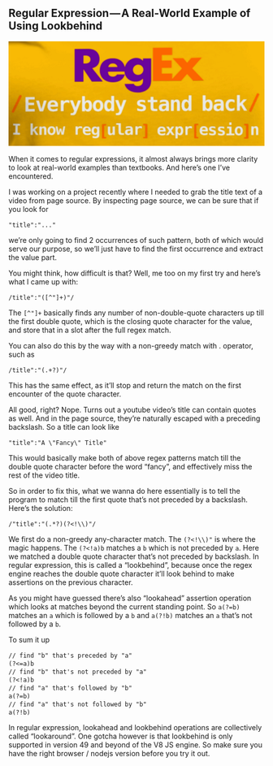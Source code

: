 ## Regular Expression — A Real-World Example of Using Lookbehind

![I Know Regular Expression](/images/i-know-regex.png)

When it comes to regular expressions, it almost always brings more clarity to look at real-world examples than textbooks. And here’s one I’ve encountered.

I was working on a project recently where I needed to grab the title text of a video from page source. By inspecting page source, we can be sure that if you look for

```
"title":"..."
```

we’re only going to find 2 occurrences of such pattern, both of which would serve our purpose, so we’ll just have to find the first occurrence and extract the value part.

You might think, how difficult is that? Well, me too on my first try and here’s what I came up with:

```
/title":"([^"]+)"/
```

The `[^"]+` basically finds any number of non-double-quote characters up till the first double quote, which is the closing quote character for the value, and store that in a slot after the full regex match.

You can also do this by the way with a non-greedy match with . operator, such as

```
/title":"(.+?)"/
```

This has the same effect, as it’ll stop and return the match on the first encounter of the quote character.

All good, right? Nope. Turns out a youtube video’s title can contain quotes as well. And in the page source, they’re naturally escaped with a preceding backslash. So a title can look like

```
"title":"A \"Fancy\" Title"
```

This would basically make both of above regex patterns match till the double quote character before the word “fancy”, and effectively miss the rest of the video title.

So in order to fix this, what we wanna do here essentially is to tell the program to match till the first quote that’s not preceded by a backslash. Here’s the solution:

```
/"title":"(.*?)(?<!\\)"/
```

We first do a non-greedy any-character match. The `(?<!\\)"` is where the magic happens. The `(?<!a)b` matches a `b` which is not preceded by `a`. Here we matched a double quote character that’s not preceded by backslash. In regular expression, this is called a “lookbehind”, because once the regex engine reaches the double quote character it’ll look behind to make assertions on the previous character.

As you might have guessed there’s also “lookahead” assertion operation which looks at matches beyond the current standing point. So `a(?=b)` matches an `a` which is followed by a `b` and `a(?!b)` matches an `a` that’s not followed by a `b`.

To sum it up

```
// find "b" that's preceded by "a"
(?<=a)b
// find "b" that's not preceded by "a"
(?<!a)b
// find "a" that's followed by "b"
a(?=b)
// find "a" that's not followed by "b"
a(?!b)
```

In regular expression, lookahead and lookbehind operations are collectively called “lookaround”. One gotcha however is that lookbehind is only supported in version 49 and beyond of the V8 JS engine. So make sure you have the right browser / nodejs version before you try it out.
